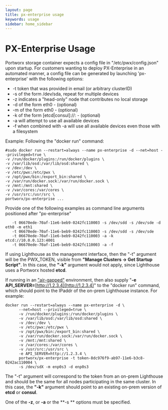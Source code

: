 ```yaml
---
layout: page
title: px-enterprise usage
keywords: usage
sidebar: home_sidebar
---
```


# PX-Enterprise Usage

Portworx storage container expects a config file in "/etc/pwx/config.json" upon startup. For customers wanting to deploy PX-Enterprise in an automated manner, a config file can be generated by launching 'px-enterprise' with the following options:

* -t  token that was provided in email \(or arbitrary clusterID\)
* -s  of the form /dev/sda, repeat for multiple devices
* -z indicates a "head-only" node that contributes no local storage
* -d  of the form eth0 - \(optional\)
* -m  of the form eth0 - \(optional\)
* -k  of the form \[etcd\|consul\]://: - \(optional\)
* -a will attempt to use all available devices
* -f when combined with -a will use all available devices even those with a filesystem

Example: Following the "docker run" command:

```text
#sudo docker run --restart=always --name px-enterprise -d --net=host --privileged=true \
-v /run/docker/plugins:/run/docker/plugins \
-v /var/lib/osd:/var/lib/osd:shared \
-v /dev:/dev \
-v /etc/pwx:/etc/pwx \
-v /opt/pwx/bin:/export_bin:shared \
-v /var/run/docker.sock:/var/run/docker.sock \
-v /mnt:/mnt:shared \
-v /var/cores:/var/cores \
-v /usr/src:/usr/src \
portworx/px-enterprise ...
```

Provide one of the following examples as command line arguments positioned after "px-enterprise"

```text
   -t 06670ede-70af-11e6-beb9-0242fc110003 -s /dev/sdd -s /dev/sde -d eth0 -m eth1
   -t 06670ede-70af-11e6-beb9-0242fc110003 -s /dev/sdd -s /dev/sde
   -t 06670ede-70af-11e6-beb9-0242fc110003 -a -k etcd://10.0.0.123:4001 
   -t 06670ede-70af-11e6-beb9-0242fc110003 -a -f
```

If using Lighthouse as the management interface, then the "-t" argument will be the PWX\_TOKEN, visible from **"Manage Clusters -&gt; Get Startup Script"**. In this case, the **"-k"** argument would not apply, since Lighthouse uses a Portworx hosted **etcd**.

If running in an ["air-gapped"](https://github.com/venkatpx/px-docs/tree/3f39ba94d6d6d91385dcd6792eb6da61d0016b4d/run-air-gap.html) environment, then also supply "**-e API\_SERVER=**[http://1.2.3.4](http://1.2.3.4)" to the "docker run" command, which should point to the IPaddr of the on-prem Lighthouse instance. For example:

```text
docker run --restart=always --name px-enterprise -d \
      --net=host --privileged=true \
      -v /run/docker/plugins:/run/docker/plugins \
      -v /var/lib/osd:/var/lib/osd:shared \
      -v /dev:/dev \
      -v /etc/pwx:/etc/pwx \
      -v /opt/pwx/bin:/export_bin:shared \
      -v /var/run/docker.sock:/var/run/docker.sock \
      -v /mnt:/mnt:shared \
      -v /var/cores:/var/cores \
      -v /usr/src:/usr/src \
      -e API_SERVER=http://1.2.3.4 \
      portworx/px-enterprise -t token-8dc976f9-ab97-11e6-b3c8-0242ac110004 \
      -s /dev/sdX -m enp0s3 -d enp0s3
```

The "-t" argument will correspond to the token from an on-prem Lighthouse and should be the same for all nodes participating in the same cluster. In this case, the **"-k"** argument should point to an existing on-prem version of **etcd** or **consul**.

One of the **-z**, or **-a** or the **-s ** options must be specified.

